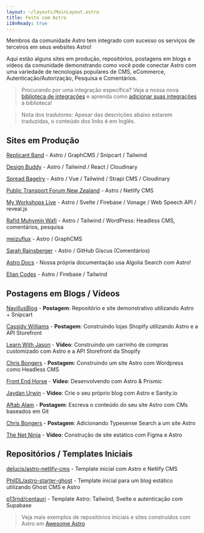 ```yaml
---
layout: ~/layouts/MainLayout.astro
title: Feito com Astro
i18nReady: true
---
```


Membros da comunidade Astro tem integrado com sucesso os serviços de terceiros em seus websites Astro!

Aqui estão alguns sites em produção, repositórios, postagens em blogs e vídeos da comunidade demonstrando como você pode conectar Astro com uma variedade de tecnologias populares de CMS, eCommerce, Autenticação/Autorização, Pesquisa e Comentários.

> Procurando por uma integração específica? Veja a nossa nova [biblioteca de integrações](https://astro.build/integrations) e aprenda como [adicionar suas integrações](/pt-BR/guides/publish-to-npm/#integrations-library) à biblioteca!

> Nota dos tradutores: Apesar das descrições abaixo estarem traduzidas, o conteúdo dos links é em Inglês.

## Sites em Produção

[Replicant Band](https://replicant.band) - Astro / GraphCMS / Snipcart / Tailwind

[Design Buddy](https://design-buddy.netlify.app) - Astro / Tailwind / React / Cloudinary

[Spread Bagelry](https://spreadbagelry.com) - Astro / Vue / Tailwind / Strapi CMS / Cloudinary

[Public Transport Forum New Zealand](https://publictransportforum.nz/articles) - Astro / Netlify CMS

[My Workshops Live](https://myworkshops.live) - Astro / Svelte / Firebase / Vonage / Web Speech API / reveal.js

[Rafid Muhymin Wafi](https://softhardsystem.com/) -  Astro / Tailwind / WordPress: Headless CMS, comentários, pesquisa

[meizuflux](https://meizuflux.com) - Astro / GraphCMS

[Sarah Rainsberger](https://www.rainsberger.ca/) - Astro / GitHub Giscus (Comentários)

[Astro Docs](https://github.com/withastro/docs) - Nossa própria documentação usa Algolia Search com Astro!

[Elian Codes](https://www.elian.codes/) - Astro / Firebase / Tailwind


## Postagens em Blogs / Vídeos

[NavillusBlog](https://navillus.dev/blog/astro-plus-snipcart) - **Postagem**: Repositório e site demonstrativo utilizando Astro + Snipcart 

[Cassidy Williams](https://www.netlify.com/blog/2021/07/23/build-a-modern-shopping-site-with-astro-and-serverless-functions/) - **Postagem**: Construindo lojas Shopify utilizando Astro e a API Storefront

[Learn With Jason](https://youtube.com/watch?v=FJOJmKFngLI) - **Vídeo**: Construindo um carrinho de compras customizado com Astro e a API Storefront da Shopify

[Chris Bongers](https://blog.openreplay.com/building-an-astro-website-with-wordpress-as-a-headless-cms) - **Postagem**: Construindo um site Astro com Wordpress como Headless CMS

[Front End Horse](https://www.youtube.com/watch?v=qFUfuDSLdxM) - **Vídeo**: Desenvolvendo com Astro & Prismic

[Jaydan Urwin](https://www.youtube.com/watch?v=-jAWLTfsSQw) - **Vídeo**: Crie o seu próprio blog com Astro e Sanity.io

[Aftab Alam](https://aalam.vercel.app/blog/astro-and-git-cms-netlify) - **Postagem**: Escreva o conteúdo do seu site Astro com CMs baseados em Git

[Chris Bongers](https://aviyel.com/post/1006/adding-typesense-search-to-an-astro-static-generated-website) - **Postagem**: Adicionando Typesense Search a um site Astro

[The Net Ninja](https://www.youtube.com/playlist?list=PL4cUxeGkcC9hZm9NYpd4G-jhoeEk0ls--) - **Vídeo**: Construção de site estático com Figma e Astro 

## Repositórios / Templates Iniciais

[delucis/astro-netlify-cms](https://github.com/delucis/astro-netlify-cms/) - Template inicial com Astro e Netlify CMS

[PhilDL/astro-starter-ghost](https://github.com/PhilDL/astro-starter-ghost) - Template inicial para um blog estático utilizando Ghost CMS e Astro

[p13rnd/centauri](https://github.com/p13rnd/centauri) - Template Astro: Tailwind, Svelte e autenticação com Supabase


> Veja mais exemplos de repositórios iniciais e sites construídos com Astro em [Awesome Astro](https://github.com/one-aalam/awesome-astro#%E2%84%B9%EF%B8%8F-repositoriesstarter-kitscomponents)
